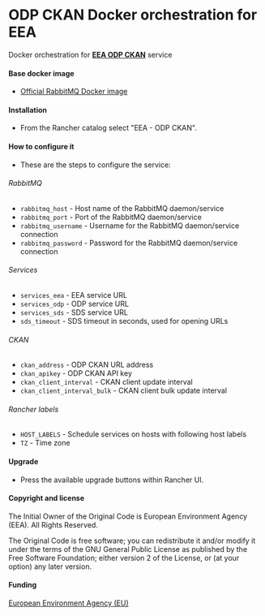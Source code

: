 # ODP CKAN Docker orchestration for EEA

Docker orchestration for [**EEA ODP CKAN**](https://github.com/eea/eea.odpckan) service

#### Base docker image

 - [Official RabbitMQ Docker image](https://hub.docker.com/r/eeacms/odpckan/)

#### Installation

 - From the Rancher catalog select "EEA - ODP CKAN".

#### How to configure it

 - These are the steps to configure the service:

###### RabbitMQ
- `rabbitmq_host` - Host name of the RabbitMQ daemon/service
- `rabbitmq_port` - Port of the RabbitMQ daemon/service
- `rabbitmq_username` - Username for the RabbitMQ daemon/service connection
- `rabbitmq_password` - Password for the RabbitMQ daemon/service connection

###### Services
- `services_eea` - EEA service URL
- `services_odp` - ODP service URL
- `services_sds` - SDS service URL
- `sds_timeout` - SDS timeout in seconds, used for opening URLs

###### CKAN
- `ckan_address` - ODP CKAN URL address
- `ckan_apikey` - ODP CKAN API key
- `ckan_client_interval` - CKAN client update interval
- `ckan_client_interval_bulk` - CKAN client bulk update interval

###### Rancher labels
- `HOST_LABELS` - Schedule services on hosts with following host labels
- `TZ` - Time zone

#### Upgrade

 - Press the available upgrade buttons within Rancher UI.
 
#### Copyright and license

The Initial Owner of the Original Code is European Environment Agency (EEA).
All Rights Reserved.

The Original Code is free software;
you can redistribute it and/or modify it under the terms of the GNU
General Public License as published by the Free Software Foundation;
either version 2 of the License, or (at your option) any later
version.

#### Funding

[European Environment Agency (EU)](http://eea.europa.eu)
